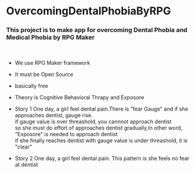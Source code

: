 # OvercomingDentalPhobiaByRPG　　
### This project is to make app for overcoming Dental Phobia and Medical Phobia by RPG Maker
　　
  
- We use RPG Maker framework
- It must be Open Source
- basically free
- Theory is Cognitive Behavioral Thrapy and Exposore

- Story 1
One day, a girl feel dental pain.There is "fear Gauge" and if she approaches dentist, gauge rise.  
if gauge value is over threashold, you cannnot approach dentist  
so she must do effort of approaches dentist gradually,In other word, "Exposore" is needed to approach dentist  
if she finally reaches dentist with gauge value is under threashold, it is "clear"

- Story 2
One day, a girl feel dental pain. This pattern is she feels no fear at dentist
